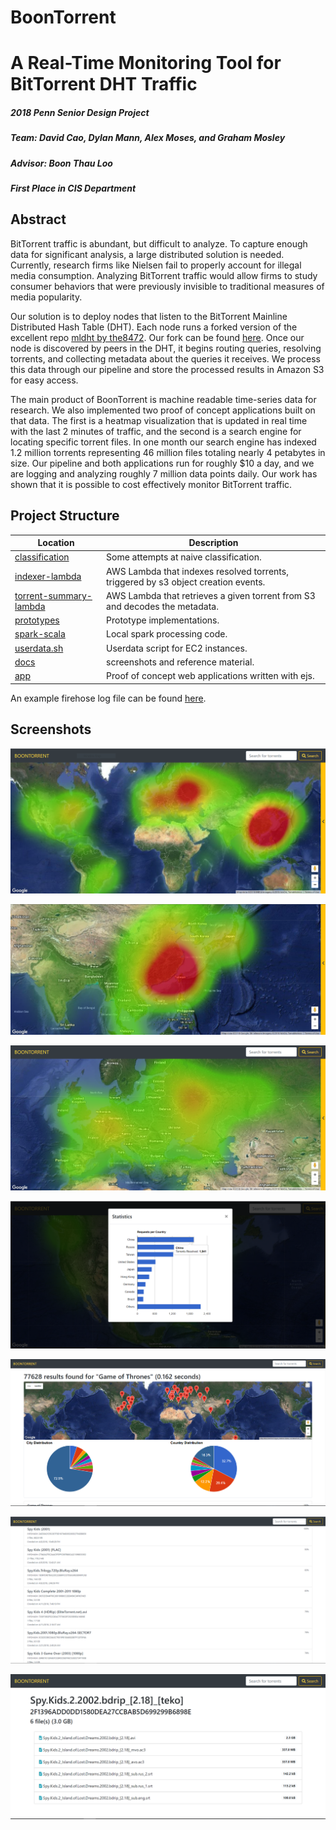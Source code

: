 # BoonTorrent
# A Real-Time Monitoring Tool for BitTorrent DHT Traffic

##### 2018 Penn Senior Design Project

##### Team: David Cao, Dylan Mann, Alex Moses, and Graham Mosley

##### Advisor: Boon Thau Loo

##### First Place in CIS Department

## Abstract

BitTorrent traffic is abundant, but difficult to analyze. To capture enough data for significant analysis, a large distributed solution is needed. Currently, research firms like Nielsen fail to properly account for illegal media consumption. Analyzing BitTorrent traffic would allow firms to study consumer behaviors that were previously invisible to traditional measures of media popularity.

Our solution is to deploy nodes that listen to the BitTorrent Mainline Distributed Hash Table (DHT).  Each node runs a forked version of the excellent repo [mldht by the8472](https://github.com/the8472/mldht).  Our fork can be found [here](https://github.com/dylanmann/mldht).  Once our node is discovered by peers in the DHT, it begins routing queries, resolving torrents, and collecting metadata about the queries it receives. We process this data through our pipeline and store the processed results in Amazon S3 for easy access.

The main product of BoonTorrent is machine readable time-series data for research. We also implemented two proof of concept applications built on that data.  The first is a heatmap visualization that is updated in real time with the last 2 minutes of traffic, and the second is a search engine for locating specific torrent files. In one month our search engine has indexed 1.2 million torrents representing 46 million files totaling nearly 4 petabytes in size.  Our pipeline and both applications run for roughly $10 a day, and we are logging and analyzing roughly 7 million data points daily.  Our work has shown that it is possible to cost effectively monitor BitTorrent traffic.

## Project Structure

| Location | Description |
|----------|-------------|
| [classification](/classification) | Some attempts at naive classification. |
| [indexer-lambda](/indexer-lambda) | AWS Lambda that indexes resolved torrents, triggered by s3 object creation events. |
| [torrent-summary-lambda](/torrent-summary-lambda) | AWS Lambda that retrieves a given torrent from S3 and decodes the metadata. |
| [prototypes](/prototypes) | Prototype implementations. |
| [spark-scala](/spark-scala) | Local spark processing code. |
| [userdata.sh](/userdata.sh) | Userdata script for EC2 instances. |
| [docs](/docs) | screenshots and reference material. |
| [app](/app) | Proof of concept web applications written with ejs. |

An example firehose log file can be found [here](docs/boonlog-firehose-1-2018-04-30-17-59-50-13ee9501-0921-45ef-a0af-23e9cc13f023).

## Screenshots

![World Map][map1]

![Asia Map][map2]

![Europe Map][map3]

![Statistics][stats]

![Search][search1]

![Search Results][search2]

![Individual Search Result][search3]

[map1]: /docs/map.PNG "World Map"
[map2]: /docs/map2.PNG "Asia Map"
[map3]: /docs/map3.PNG "Europe Map"
[stats]: /docs/stats.PNG "Country Statistics"
[search1]: /docs/search1.PNG "Search Page"
[search2]: /docs/search2.PNG "Search Results"
[search3]: /docs/search3.PNG "Individual Search Result"

